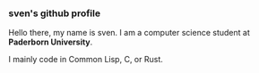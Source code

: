 ### sven's github profile

Hello there, my name is sven. I am a computer science student at **Paderborn University**.

I mainly code in Common Lisp, C, or Rust.

<!--
**sven-hluchy/sven-hluchy** is a ✨ _special_ ✨ repository because its `README.md` (this file) appears on your GitHub profile.

Here are some ideas to get you started:

- 🔭 I’m currently working on ...
- 🌱 I’m currently learning ...
- 👯 I’m looking to collaborate on ...
- 🤔 I’m looking for help with ...
- 💬 Ask me about ...
- 📫 How to reach me: ...
- 😄 Pronouns: ...
- ⚡ Fun fact: ...
-->
